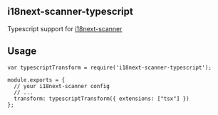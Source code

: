 ## i18next-scanner-typescript

Typescript support for [i18next-scanner](https://github.com/i18next/i18next-scanner/)

## Usage

```
var typescriptTransform = require('i18next-scanner-typescript');

module.exports = {
  // your i18next-scanner config
  // ...
  transform: typescriptTransform({ extensions: ["tsx"] })
};

```